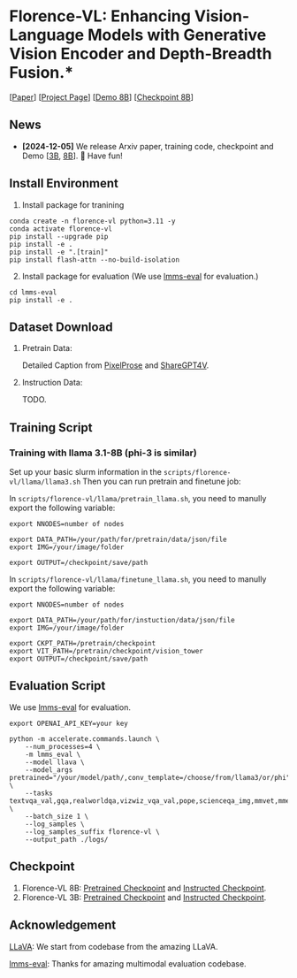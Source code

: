 #  Florence-VL: Enhancing Vision-Language Models with Generative Vision Encoder and Depth-Breadth Fusion.*

[[Paper]()] [[Project Page](https://arxiv.org/abs/2412.04424)] [[Demo 8B](https://huggingface.co/spaces/jiuhai/Florence-VL-8B)]  [[Checkpoint 8B](https://huggingface.co/jiuhai/florence-vl-8b-sft)]



## News
* **[2024-12-05]** We release Arxiv paper, training code, checkpoint and Demo [[3B](https://huggingface.co/spaces/jiuhai/Florence-VL-3B), [8B](https://huggingface.co/spaces/jiuhai/Florence-VL-8B)]. 🤗 Have fun!


## Install Environment

1. Install package for tranining
```Shell
conda create -n florence-vl python=3.11 -y
conda activate florence-vl
pip install --upgrade pip  
pip install -e .
pip install -e ".[train]"
pip install flash-attn --no-build-isolation
```

2. Install package for evaluation (We use [lmms-eval](https://github.com/EvolvingLMMs-Lab/lmms-eval) for evaluation.)
```
cd lmms-eval
pip install -e .
```


## Dataset Download

1. Pretrain Data:

   Detailed Caption from [PixelProse](https://huggingface.co/datasets/tomg-group-umd/pixelprose) and [ShareGPT4V](https://huggingface.co/datasets/Lin-Chen/ShareGPT4V).

2. Instruction Data:

   TODO.

## Training Script
### Training with llama 3.1-8B (phi-3 is similar)

Set up your basic slurm information in the  ```scripts/florence-vl/llama/llama3.sh```
Then you can run pretrain and finetune job:


In ```scripts/florence-vl/llama/pretrain_llama.sh```, you need to manully export the following variable:

```shell
export NNODES=number of nodes

export DATA_PATH=/your/path/for/pretrain/data/json/file
export IMG=/your/image/folder

export OUTPUT=/checkpoint/save/path
```




In ```scripts/florence-vl/llama/finetune_llama.sh```, you need to manully export the following variable:


```shell
export NNODES=number of nodes

export DATA_PATH=/your/path/for/instuction/data/json/file
export IMG=/your/image/folder

export CKPT_PATH=/pretrain/checkpoint
export VIT_PATH=/pretrain/checkpoint/vision_tower
export OUTPUT=/checkpoint/save/path
```


## Evaluation Script

We use [lmms-eval](https://github.com/EvolvingLMMs-Lab/lmms-eval) for evaluation.

```shell
export OPENAI_API_KEY=your key
```

```shell
python -m accelerate.commands.launch \
    --num_processes=4 \
    -m lmms_eval \
    --model llava \
    --model_args pretrained="/your/model/path/,conv_template=/choose/from/llama3/or/phi" \
    --tasks  textvqa_val,gqa,realworldqa,vizwiz_vqa_val,pope,scienceqa_img,mmvet,mme,seedbench,hallusion_bench_image,llava_in_the_wild,mathvista_testmini,docvqa_val,ocrbench,chartqa,ai2d,mmmu_val,mmbench_en_dev,infovqa_val,mmbench_cn_dev,mmstar \
    --batch_size 1 \
    --log_samples \
    --log_samples_suffix florence-vl \
    --output_path ./logs/
```



## Checkpoint 

1. Florence-VL 8B: [Pretrained Checkpoint](https://huggingface.co/jiuhai/florence-vl-8b-pretrain) and [Instructed Checkpoint](https://huggingface.co/jiuhai/florence-vl-8b-sft).
2. Florence-VL 3B: [Pretrained Checkpoint](https://huggingface.co/jiuhai/florence-vl-3b-pretrain) and [Instructed Checkpoint](https://huggingface.co/jiuhai/florence-vl-8b-sft).



## Acknowledgement

[LLaVA](https://github.com/haotian-liu/LLaVA): We start from codebase from the amazing LLaVA.

[lmms-eval](https://github.com/EvolvingLMMs-Lab/lmms-eval): Thanks for amazing multimodal evaluation codebase.




